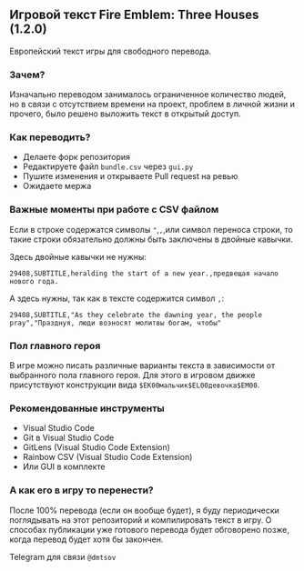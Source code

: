 ## Игровой текст Fire Emblem: Three Houses (1.2.0)

Европейский текст игры для свободного перевода.

### Зачем?

Изначально переводом занималось ограниченное количество людей, но в связи с отсутствием времени на проект, проблем в личной жизни и прочего, было решено выложить текст в открытый доступ.

### Как переводить?

- Делаете форк репозитория
- Редактируете файл `bundle.csv` через `gui.py`
- Пушите изменения и открываете Pull request на ревью
- Ожидаете мержа

### Важные моменты при работе с CSV файлом

Если в строке содержатся символы `"`,`,`,или символ переноса строки, то такие строки обязательно должны быть заключены в двойные кавычки.

Здесь двойные кавычки не нужны:

`29408,SUBTITLE,heralding the start of a new year.,предвещая начало нового года.`

А здесь нужны, так как в тексте содержится символ `,`:

`29408,SUBTITLE,"As they celebrate the dawning year, the people pray","Празднуя, люди возносят молитвы богам, чтобы"`

### Пол главного героя

В игре можно писать различные варианты текста в зависимости от выбранного пола главного героя. Для этого в игровом движке присутствуют конструкции вида `$EK00мальчик$EL00девочка$EM00`.

### Рекомендованные инструменты

- Visual Studio Code
- Git в Visual Studio Code
- GitLens (Visual Studio Code Extension)
- Rainbow CSV (Visual Studio Code Extension)
- Или GUI в комплекте

### А как его в игру то перенести?

После 100% перевода (если он вообще будет), я буду периодически поглядывать на этот репозиторий и компилировать текст в игру. О способах публикации уже готового перевода будет обговорено позже, когда перевод будет хотя бы закончен.

Telegram для связи `@dmtsov`
